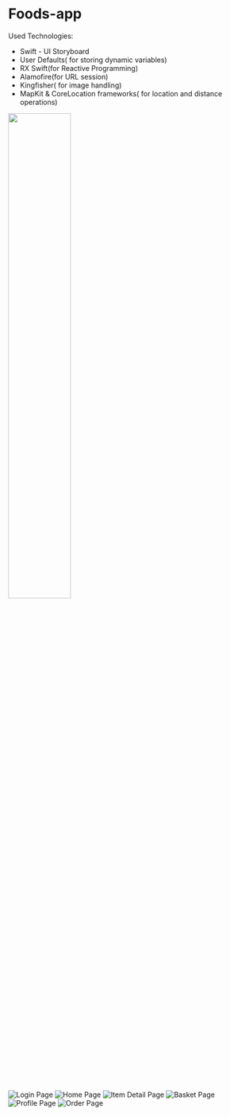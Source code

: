 # Foods-app

Used Technologies: 
 - Swift - UI Storyboard
 - User Defaults( for storing dynamic variables)
 - RX Swift(for Reactive Programming)
 - Alamofire(for URL session)
 - Kingfisher( for image handling)
 - MapKit & CoreLocation frameworks( for location and distance operations)

<img src="images/img1.png" width=50% height=50%>


![Login Page](images/img1.png)
![Home Page](images/img2.png)
![Item Detail Page](images/img3.png)
![Basket Page](images/img4.png)
![Profile Page](images/img5.png)
![Order Page](images/img6.png)


 
